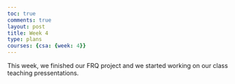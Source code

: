 ```yaml
---
toc: true
comments: true
layout: post
title: Week 4
type: plans
courses: {csa: {week: 4}}
---
```


This week, we finished our FRQ project and we started working on our class teaching pressentations.